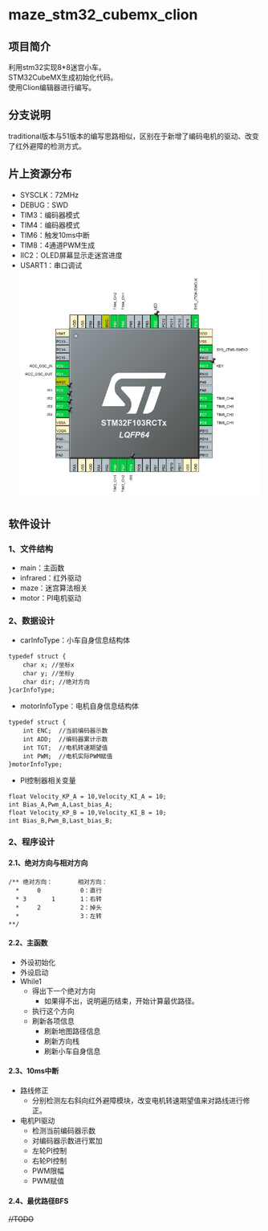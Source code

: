 # maze_stm32_cubemx_clion
## 项目简介
利用stm32实现8*8迷宫小车。  
STM32CubeMX生成初始化代码。  
使用Clion编辑器进行编写。  
## 分支说明
traditional版本与51版本的编写思路相似，区别在于新增了编码电机的驱动、改变了红外避障的检测方式。  
## 片上资源分布  
+ SYSCLK：72MHz  
+ DEBUG：SWD  
+ TIM3：编码器模式  
+ TIM4：编码器模式  
+ TIM6：触发10ms中断  
+ TIM8：4通道PWM生成  
+ IIC2：OLED屏幕显示走迷宫进度  
+ USART1：串口调试  
![avatar](PIC/1.png)  
## 软件设计
### 1、文件结构
+ main：主函数
+ infrared：红外驱动
+ maze：迷宫算法相关
+ motor：PI电机驱动
### 2、数据设计
+ carInfoType：小车自身信息结构体
````
typedef struct {
    char x; //坐标x
    char y; //坐标y
    char dir; //绝对方向
}carInfoType;
````
+ motorInfoType：电机自身信息结构体
````
typedef struct {
    int ENC;  //当前编码器示数
    int ADD;  //编码器累计示数
    int TGT;  //电机转速期望值
    int PWM;  //电机实际PWM赋值
}motorInfoType;
````
+ PI控制器相关变量
````
float Velocity_KP_A = 10,Velocity_KI_A = 10;
int Bias_A,Pwm_A,Last_bias_A;
float Velocity_KP_B = 10,Velocity_KI_B = 10;
int Bias_B,Pwm_B,Last_bias_B;
````
### 2、程序设计
#### 2.1、绝对方向与相对方向
````
/** 绝对方向：       相对方向：
  *     0           0：直行
  * 3       1       1：右转
  *     2           2：掉头
  *                 3：左转
**/
````
#### 2.2、主函数
+ 外设初始化
+ 外设启动
+ While1
    + 得出下一个绝对方向
        + 如果得不出，说明遍历结束，开始计算最优路径。
    + 执行这个方向
    + 刷新各项信息
        + 刷新地图路径信息
        + 刷新方向栈
        + 刷新小车自身信息
#### 2.3、10ms中断
+ 路线修正
    + 分别检测左右斜向红外避障模块，改变电机转速期望值来对路线进行修正。
+ 电机PI驱动  
    + 检测当前编码器示数
    + 对编码器示数进行累加
    + 左轮PI控制
    + 右轮PI控制
    + PWM限幅
    + PWM赋值
#### 2.4、最优路径BFS
~~//TODO~~

  